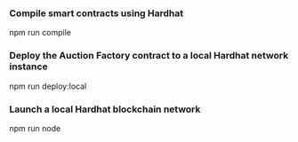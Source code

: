 ### Compile smart contracts using Hardhat
npm run compile

### Deploy the Auction Factory contract to a local Hardhat network instance
npm run deploy:local

### Launch a local Hardhat blockchain network
npm run node
